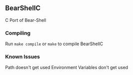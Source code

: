 ## BearShellC
C Port of Bear-Shell
### Compiling
Run ```make compile``` or ```make``` to compile BearShellC
### Known Issues
Path doesn't get used
Environment Variables don't get used